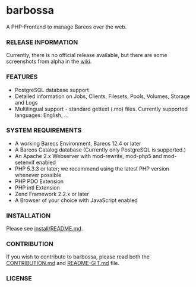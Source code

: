 barbossa
========

A PHP-Frontend to manage Bareos over the web.

### RELEASE INFORMATION

Currently, there is no official release available, but there are some screenshots from alpha in the [wiki](https://github.com/fbergkemper/barbossa/wiki/Screenshots).

### FEATURES

* PostgreSQL database support
* Detailed information on Jobs, Clients, Filesets, Pools, Volumes, Storage and Logs
* Multilingual support - standard gettext (.mo) files. Currently supported languages: English, ...

### SYSTEM REQUIREMENTS

* A working Bareos Environment, Bareos 12.4 or later
* A Bareos Catalog database (Currently only PostgreSQL is supported.)
* An Apache 2.x Webserver with mod-rewrite, mod-php5 and mod-setenvif enabled
* PHP 5.3.3 or later; we recommend using the latest PHP version whenever possible
* PHP PDO Extension
* PHP intl Extension
* Zend Framework 2.2.x or later
* A Browser of your choice with JavaScript enabled

### INSTALLATION

Please see [install/README.md](install/README.md).

### CONTRIBUTION

If you wish to contribute to barbossa, please read both the
[CONTRIBUTION.md](CONTRIBUTION.md) and [README-GIT.md](README-GIT.md) file.

### LICENSE

